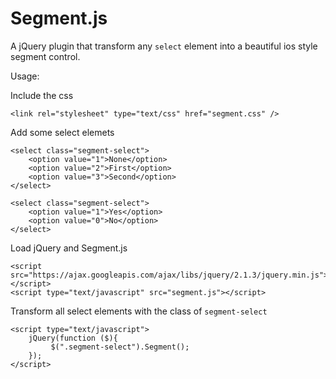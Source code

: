 # Segment.js
A jQuery plugin that transform any `select` element into a beautiful ios style segment control.

Usage:

Include the css

```
<link rel="stylesheet" type="text/css" href="segment.css" />
```

Add some select elemets

```
<select class="segment-select">
	<option value="1">None</option>
	<option value="2">First</option>
	<option value="3">Second</option>
</select>

<select class="segment-select">
	<option value="1">Yes</option>
	<option value="0">No</option>
</select>
```

Load jQuery and Segment.js 

```
<script src="https://ajax.googleapis.com/ajax/libs/jquery/2.1.3/jquery.min.js"></script>
<script type="text/javascript" src="segment.js"></script>
```

Transform all select elements with the class of `segment-select`

```
<script type="text/javascript">
	jQuery(function ($){
	     $(".segment-select").Segment();
	});
</script>
```
